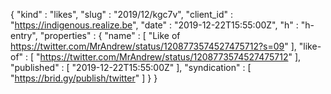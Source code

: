 {
  "kind" : "likes",
  "slug" : "2019/12/kgc7v",
  "client_id" : "https://indigenous.realize.be",
  "date" : "2019-12-22T15:55:00Z",
  "h" : "h-entry",
  "properties" : {
    "name" : [ "Like of https://twitter.com/MrAndrew/status/1208773574527475712?s=09" ],
    "like-of" : [ "https://twitter.com/MrAndrew/status/1208773574527475712" ],
    "published" : [ "2019-12-22T15:55:00Z" ],
    "syndication" : [ "https://brid.gy/publish/twitter" ]
  }
}
